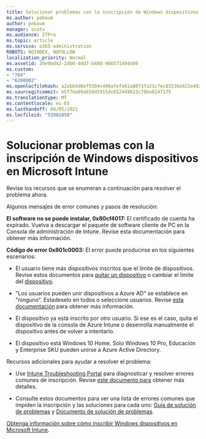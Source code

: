 ```yaml
---
title: Solucionar problemas con la inscripción de Windows dispositivos en Microsoft Intune
ms.author: pebaum
author: pebaum
manager: scotv
ms.audience: ITPro
ms.topic: article
ms.service: o365-administration
ROBOTS: NOINDEX, NOFOLLOW
localization_priority: Normal
ms.assetid: 20e9bd42-2db0-4dd7-b480-966571494dd9
ms.custom:
- "784"
- "6200002"
ms.openlocfilehash: a2abb4d0ef5504c496afefe62a80f3fa21c7ec85536e822e402be33b3617b59e
ms.sourcegitcommit: b5f7da89a650d2915dc652449623c78be6247175
ms.translationtype: MT
ms.contentlocale: es-ES
ms.lasthandoff: 08/05/2021
ms.locfileid: "53981058"
---
```

# <a name="troubleshoot-issues-with-enrolling-windows-devices-in-microsoft-intune"></a>Solucionar problemas con la inscripción de Windows dispositivos en Microsoft Intune

Revise los recursos que se enumeran a continuación para resolver el problema ahora.
  
Algunos mensajes de error comunes y pasos de resolución:
  
 **El software no se puede instalar, 0x80cf4017:** El certificado de cuenta ha expirado. Vuelva a descargar el paquete de software cliente de PC en la Consola de administración de Intune. Revise esta documentación para obtener más información.
  
 **Código de error 0x801c0003:** El error puede producirse en los siguientes escenarios:
  
-  El usuario tiene más dispositivos inscritos que el límite de dispositivos. Revise estos documentos para [quitar un dispositivo](https://docs.microsoft.com/intune/devices-wipe) o cambiar el límite del [dispositivo](https://docs.microsoft.com/intune/enrollment-restrictions-set#set-device-limit-restrictions).

-  "Los usuarios pueden unir dispositivos a Azure AD" se establece en "ninguno". Estadeselo en todos o seleccione usuarios. Revise [esta documentación](https://docs.microsoft.com/azure/active-directory/device-management-azure-portal#configure-device-settings) para obtener más información.

-  El dispositivo ya está inscrito por otro usuario. Si ese es el caso, quita el dispositivo de la consola de Azure Intune o desenrolla manualmente el dispositivo antes de volver a intentarlo.

-  El dispositivo está Windows 10 Home. Solo Windows 10 Pro, Educación y Enterprise SKU pueden unirse a Azure Active Directory.

Recursos adicionales para ayudar a resolver el problema:
  
-  Use [Intune Troubleshooting Portal](https://devicemanagement.microsoft.com/#blade/Microsoft_Intune_DeviceSettings/TroubleshootBlade) para diagnosticar y resolver errores comunes de inscripción. Revise [este documento para](https://docs.microsoft.com/intune/help-desk-operators) obtener más detalles.

-  Consulte estos documentos para ver una lista de errores comunes que impiden la inscripción y las soluciones para cada uno: [Guía de solución de problemas](https://support.microsoft.com/help/4089533/troubleshooting-windows-device-enrollment-problems-in-microsoft-intune) y [Documento de solución de problemas](https://docs.microsoft.com/troubleshoot/mem/intune/troubleshoot-device-enrollment-in-intune).

[Obtenga información sobre cómo inscribir Windows dispositivos en Microsoft Intune](https://docs.microsoft.com/intune/windows-enroll).
